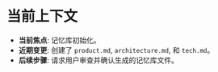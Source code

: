 # 当前上下文

- **当前焦点**: 记忆库初始化。
- **近期变更**: 创建了 `product.md`, `architecture.md`, 和 `tech.md`。
- **后续步骤**: 请求用户审查并确认生成的记忆库文件。